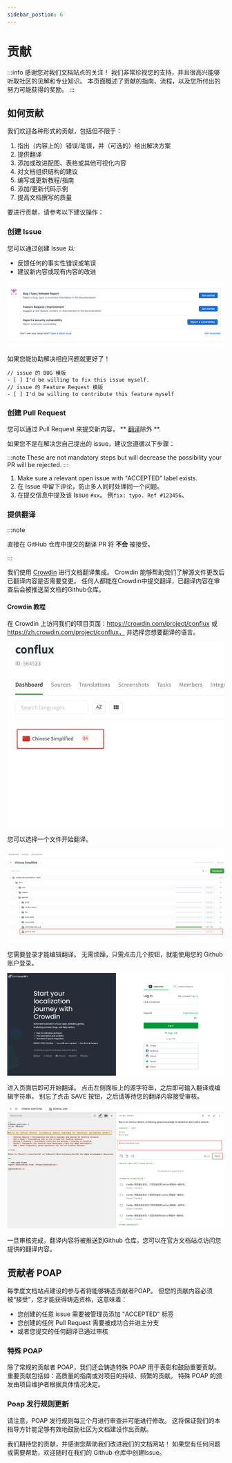 ```yaml
---
sidebar_postion: 6
---
```


# 贡献

:::info
感谢您对我们文档站点的关注！ 我们非常珍视您的支持，并且很高兴能够听取社区的见解和专业知识。 本页面概述了贡献的指南、流程，以及您所付出的努力可能获得的奖励。
:::

## 如何贡献

我们欢迎各种形式的贡献，包括但不限于：

1. 指出（内容上的）错误/笔误，并（可选的）给出解决方案
2. 提供翻译
3. 添加或改进配图、表格或其他可视化内容
4. 对文档组织结构的建议
5. 编写或更新教程/指南
6. 添加/更新代码示例
7. 提高文档撰写的质量

要进行贡献，请参考以下建议操作：

### 创建 Issue

您可以通过创建 Issue 以:

- 反馈任何的事实性错误或笔误
- 建议新内容或现有内容的改进

![issue templates](image/2023-04-13-15-16-53.png)

如果您能协助解决相应问题就更好了！

```
// issue 的 BUG 模版
- [ ] I'd be willing to fix this issue myself.
// issue 的 Feature Request 模版
- [ ] I'd be willing to contribute this feature myself
```

### 创建 Pull Request

您可以通过 Pull Request 来提交新内容， ** [翻译](#provide-translation)除外 **.

如果您不是在解决您自己提出的 issue，建议您遵循以下步骤：

:::note
These are not mandatory steps but will decrease the possibility your PR will be rejected.
:::

1. Make sure a relevant open issue with "ACCEPTED" label exists.
2. 在 Issue 中留下评论，防止多人同时处理同一个问题。
3. 在提交信息中提及该 Issue `#xx`。 例`fix: typo. Ref #123456`。


### 提供翻译

:::note

直接在 GitHub 仓库中提交的翻译 PR 将 **不会** 被接受。

:::

我们使用 [Crowdin](https://crowdin.com/project/conflux) 进行文档翻译集成。 Crowdin 能够帮助我们了解源文件更改后已翻译内容是否需要变更。 任何人都能在Crowdin中提交翻译，已翻译内容在审查后会被推送至文档的Github仓库。

#### Crowdin 教程

在 Crowdin 上访问我们的项目页面：https://crowdin.com/project/conflux 或 https://zh.crowdin.com/project/conflux， 并选择您想要翻译的语言。

![languages](image/2023-04-13-15-54-46.png)

您可以选择一个文件开始翻译。

![files](image/2023-04-13-15-57-59.png)

您需要登录才能编辑翻译。 无需烦躁，只需点击几个按钮，就能使用您的 Github 账户登录。

![login](image/2023-04-13-16-01-17.png)

进入页面后即可开始翻译。 点击左侧面板上的源字符串，之后即可输入翻译或编辑字符串。 别忘了点击 SAVE 按钮，之后请等待您的翻译内容接受审核。

![translation](image/2023-04-13-16-06-44.png)

一旦审核完成，翻译内容将被推送到Github 仓库，您可以在官方文档站点访问您提供的翻译内容。

## 贡献者 POAP

每季度文档站点建设的参与者将能够铸造贡献者POAP。 但您的贡献内容必须被“接受”，您才能获得铸造资格，这意味着：

- 您创建的任意 issue 需要被管理员添加 "ACCEPTED" 标签
- 您创建的任何 Pull Request 需要被成功合并进主分支
- 或者您提交的任何翻译已通过审核

### 特殊 POAP

除了常规的贡献者 POAP，我们还会铸造特殊 POAP 用于表彰和鼓励重要贡献。 重要贡献包括如：高质量的指南或对项目的持续、频繁的贡献。 特殊 POAP 的颁发由项目维护者根据具体情况决定。

### Poap 发行规则更新

请注意，POAP 发行规则每三个月进行审查并可能进行修改。 这将保证我们的本指导方针能足够有效地鼓励社区为文档建设作出贡献。

我们期待您的贡献，并感谢您帮助我们改进我们的文档网站！ 如果您有任何问题或需要帮助，欢迎随时在我们的 Github 仓库中创建Issue。
